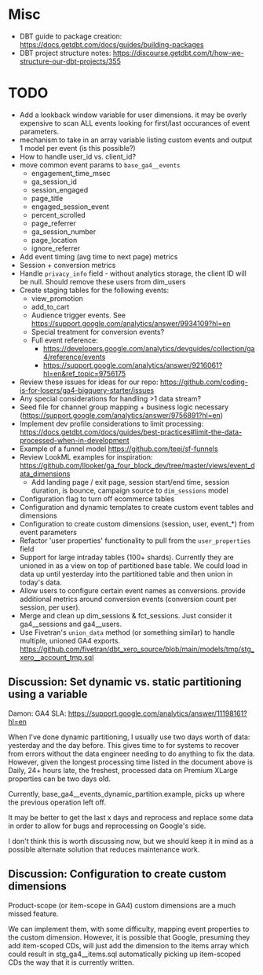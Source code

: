 
# Misc

- DBT guide to package creation: https://docs.getdbt.com/docs/guides/building-packages
- DBT project structure notes: https://discourse.getdbt.com/t/how-we-structure-our-dbt-projects/355

# TODO

- Add a lookback window variable for user dimensions. it may be overly expensive to scan ALL events looking for first/last occurances of event parameters. 
- mechanism to take in an array variable listing custom events and output 1 model per event (is this possible?)
- How to handle user_id vs. client_id?
- move common event params to `base_ga4__events`
    - engagement_time_msec
    - ga_session_id
    - session_engaged
    - page_title
    - engaged_session_event
    - percent_scrolled
    - page_referrer
    - ga_session_number
    - page_location
    - ignore_referrer
- Add event timing (avg time to next page) metrics
- Session + conversion metrics
- Handle `privacy_info` field - without analytics storage, the client ID will be null. Should remove these users from dim_users
- Create staging tables for the following events:
    - view_promotion    
    - add_to_cart
    - Audience trigger events. See https://support.google.com/analytics/answer/9934109?hl=en
    - Special treatment for conversion events?
    - Full event reference: 
        - https://developers.google.com/analytics/devguides/collection/ga4/reference/events
        - https://support.google.com/analytics/answer/9216061?hl=en&ref_topic=9756175
- Review these issues for ideas for our repo: https://github.com/coding-is-for-losers/ga4-bigquery-starter/issues
- Any special considerations for handling >1 data stream? 
- Seed file for channel group mapping + business logic necessary (https://support.google.com/analytics/answer/9756891?hl=en)
- Implement dev profile considerations to limit processing: https://docs.getdbt.com/docs/guides/best-practices#limit-the-data-processed-when-in-development
- Example of a funnel model https://github.com/teej/sf-funnels
- Review LookML examples for inspiration: https://github.com/llooker/ga_four_block_dev/tree/master/views/event_data_dimensions
    - Add landing page / exit page, session start/end time, session duration, is bounce, campaign source to `dim_sessions` model
- Configuration flag to turn off ecommerce tables
- Configuration and dynamic templates to create custom event tables and dimensions
- Configuration to create custom dimensions (session, user, event_*) from event parameters
- Refactor 'user properties' functionality to pull from the `user_properties` field
- Support for large intraday tables (100+ shards). Currently they are unioned in as a view on top of partitioned base table. We could load in data up until yesterday into the partitioned table and then union in today's data.
- Allow users to configure certain event names as conversions. provide additional metrics around conversion events (conversion count per session, per user).  
- Merge and clean up dim_sessions & fct_sessions. Just consider it ga4__sessions and ga4__users.
- Use Fivetran's `union_data` method (or something similar) to handle multiple, unioned GA4 exports. https://github.com/fivetran/dbt_xero_source/blob/main/models/tmp/stg_xero__account_tmp.sql

## Discussion: Set dynamic vs. static partitioning using a variable
Damon:
GA4 SLA: https://support.google.com/analytics/answer/11198161?hl=en

When I've done dynamic partitioning, I usually use two days worth of data: yesterday and the day before. This gives time to for systems to recover from errors without the data engineer needing to do anything to fix the data. However, given the longest processing time listed in the document above is Daily, 24+ hours late, the freshest, processed data on Premium XLarge properties can be two days old. 

Currently, base_ga4__events_dynamic_partition.example, picks up where the previous operation left off.

It may be better to get the last x days and reprocess and replace some data in order to allow for bugs and reprocessing on Google's side.

I don't think this is worth discussing now, but we should keep it in mind as a possible alternate solution that reduces maintenance work.

## Discussion: Configuration to create custom dimensions

Product-scope (or item-scope in GA4) custom dimensions are a much missed feature.

We can implement them, with some difficulty, mapping event properties to the custom dimension. However, it is possible that Google, presuming they add item-scoped CDs, will just add the dimension to the items array which could result in stg_ga4__items.sql automatically picking up item-scoped CDs the way that it is currently written.

